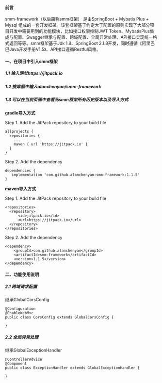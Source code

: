 #### 前言
smm-framework（以后简称smm框架） 是由SpringBoot + Mybatis Plus + Mysql 组成的一套开发框架。该套框架基于约定大于配置的原则实现了大部分项目开发中需要用到的功能模块，比如接口权限控制JWT Token、MybatisPlus集成与配置、Swagger继承与配置、跨域配置、全局异常处理、API接口实现统一格式返回等等。smm框架基于Jdk 1.8、SpringBoot 2.1.8开发，同时遵循《阿里巴巴Java开发手册V1.5》、API接口遵循Restful风格。

#### 一、在项目中引入smm框架
##### 1.1 输入网址https://jitpack.io
##### 1.2 搜索框中输入alanchenyan/smm-framework
##### 1.3 可以在当前页面中查看到smm框架所有历史版本以及导入方式

**gradle导入方式**

Step 1. Add the JitPack repository to your build file
```
allprojects {
  repositories {
    ...
    maven { url 'https://jitpack.io' }
  }
}
```
Step 2. Add the dependency
```
dependencies {
   implementation 'com.github.alanchenyan:smm-framework:1.1.5'
}
```

**maven导入方式**

Step 1. Add the JitPack repository to your build file
```
<repositories>
  <repository>
      <id>jitpack.io</id>
      <url>https://jitpack.io</url>
  </repository>
</repositories>
```
Step 2. Add the dependency
```
<dependency>
    <groupId>com.github.alanchenyan</groupId>
    <artifactId>smm-framework</artifactId>
    <version>1.1.5</version>
</dependency>
```

#### 二、功能使用说明

##### 2.1 跨域请求配置
继承GlobalCorsConfig
```
@Configuration
@EnableWebMvc
public class CorsConfig extends GlobalCorsConfig {

}
```


##### 2.2 全局异常处理
继承GlobalExceptionHandler
```
@ControllerAdvice
@Component
public class ExceptionHandler extends GlobalExceptionHandler {

}
```





